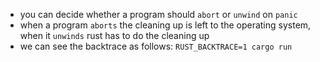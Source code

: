 -  you can decide whether a program should `abort` or `unwind` on `panic`
-  when a program `aborts` the cleaning up is left to the operating system, when it `unwinds` rust has to do the cleaning up
-  we can see the backtrace as follows: `RUST_BACKTRACE=1 cargo run`
